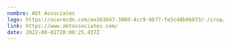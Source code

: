 ```yaml
---
nombre: Abt Associates
logo: https://ucarecdn.com/ae163647-308d-4cc9-9b77-fe5c48b06033/-/crop/1280x549/0,87/-/preview/
link: https://www.abtassociates.com/
date: 2022-08-01T20:00:25.437Z
---
```

